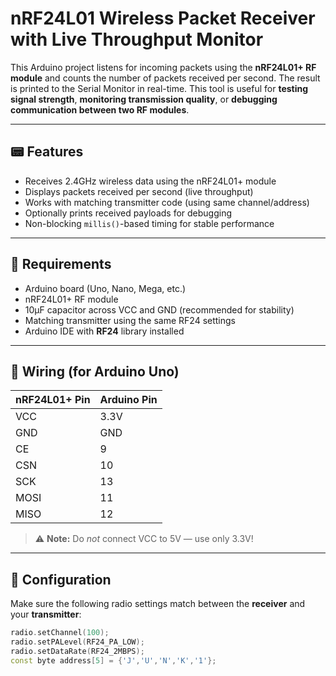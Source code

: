 # nRF24L01 Wireless Packet Receiver with Live Throughput Monitor

This Arduino project listens for incoming packets using the **nRF24L01+ RF module** and counts the number of packets received per second. The result is printed to the Serial Monitor in real-time. This tool is useful for **testing signal strength**, **monitoring transmission quality**, or **debugging communication between two RF modules**.

---

## 📟 Features

- Receives 2.4GHz wireless data using the nRF24L01+ module
- Displays packets received per second (live throughput)
- Works with matching transmitter code (using same channel/address)
- Optionally prints received payloads for debugging
- Non-blocking `millis()`-based timing for stable performance

---

## 🧰 Requirements

- Arduino board (Uno, Nano, Mega, etc.)
- nRF24L01+ RF module
- 10µF capacitor across VCC and GND (recommended for stability)
- Matching transmitter using the same RF24 settings
- Arduino IDE with **RF24** library installed

---

## 🔌 Wiring (for Arduino Uno)

| nRF24L01+ Pin | Arduino Pin |
|---------------|-------------|
| VCC           | 3.3V        |
| GND           | GND         |
| CE            | 9           |
| CSN           | 10          |
| SCK           | 13          |
| MOSI          | 11          |
| MISO          | 12          |

> ⚠️ **Note:** Do *not* connect VCC to 5V — use only 3.3V!

---

## 🔧 Configuration

Make sure the following radio settings match between the **receiver** and your **transmitter**:

```cpp
radio.setChannel(100);
radio.setPALevel(RF24_PA_LOW);
radio.setDataRate(RF24_2MBPS);
const byte address[5] = {'J','U','N','K','1'};
